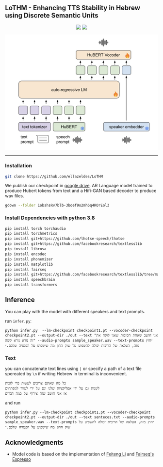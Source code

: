 ## LoTHM - Enhancing TTS Stability in Hebrew using Discrete Semantic Units


<!-- Inference code and model weights for our model LoTHM.  -->

<p align="center">
<!-- <a href='https://arxiv.org/abs/2407.12206'><img src='https://img.shields.io/badge/ArXiv-PDF-red'></a> -->
   <a href='https://pages.cs.huji.ac.il/adiyoss-lab/LoTHM/'><img src='https://img.shields.io/badge/Project-Page-Green'></a> 
   <!-- <a href='https://colab.research.google.com/drive/1f3-6Dqbna9_hI5C9V4qTIG05dixW-r72?usp=sharing'><img src='https://colab.research.google.com/assets/colab-badge.svg'></a>  -->
   <a href='https://github.com/ellazeldes/LoTHM'><img src='https://badges.aleen42.com/src/github.svg'></a> 

</p>

![](images/image.png)

___
<!-- **Abstract:** We tackle the task of text-to-speech (TTS) in Hebrew. Traditional Hebrew contains Diacritics (`Niqqud'),
 which dictate the way individuals should pronounce given words, however, modern Hebrew rarely uses them. The lack of
 diacritics in modern Hebrew results in readers expected to conclude the correct pronunciation and understand which
 phonemes to use based on the context. This imposes a fundamental challenge on TTS systems to accurately map between
 text-to-speech. In this study, we propose to adopt a language modeling Diacritics-Free TTS approach, for the task of
 Hebrew TTS. The language model (LM) operates on discrete speech representations and is conditioned on a word-piece
 tokenizer. We optimize the proposed method using in-the-wild weakly supervised recordings and compare it to several
 diacritic based Hebrew TTS systems. Results suggest the proposed method is superior to the evaluated baselines
 considering both content preservation and naturalness of the generated speech. -->

<!-- ## Try it out!
You can try our model in the [google colab](https://colab.research.google.com/drive/1f3-6Dqbna9_hI5C9V4qTIG05dixW-r72?usp=sharing) demo. -->
### Installation


```bash
git clone https://github.com/ellazeldes/LoTHM
```

We publish our checkpoint
in [google drive](https://drive.google.com/drive/folders/1obshsRv7blb-3boef9o2mh6q4ROrEol3?usp=drive_link).
AR Language model trained to produce Hubert tokens from text and a Hifi-GAN based decoder to produce wav files. 

```bash
gdown --folder 1obshsRv7blb-3boef9o2mh6q4ROrEol3
```
### Install Dependencies with python 3.8

```bash
pip install torch torchaudio
pip install torchmetrics
pip install git+https://github.com/lhotse-speech/lhotse
pip install git+https://github.com/facebookresearch/textlesslib
pip install librosa
pip install encodec
pip install phonemizer
pip install matplotlib
pip install fairseq
pip install git+https://github.com/facebookresearch/textlesslib/tree/main
pip install speechbrain
pip install transformers

```

## Inference

You can play with the model with different speakers and text prompts.

run `infer.py`:

```
python infer.py  --lm-checkpoint checkpoint1.pt --vocoder-checkpoint checkpoint2.pt --output-dir ./out --text "אני חושב שאחת הסיבות שאני לוקח את זה נורא נורא קשה" --audio-prompts sample_speaker.wav --text-prompts ״חוץ מזה, העלאה של הריבית יכולה להשפיע על שוק ההון מה שישפיע על הפנסיה שלכם.״
```



### Text

you can concatenate text lines using `|` or specify a path of a text file spereated by `\n` if writing Hebrew in
terminal is inconvenient.

```text
כל מה שאתם צריכים לעשות כדי לזכות	
לשנות גם על ידי אפליקציות שלנו וגם על ידי לעזור למפתחים
אז אני חושב שזה צירוף של כמה דברים	

```

and run

```
python infer.py --lm-checkpoint checkpoint1.pt --vocoder-checkpoint checkpoint2.pt --output-dir ./out --text senteces.txt --audio-prompts sample_speaker.wav --text-prompts ״חוץ מזה, העלאה של הריבית יכולה להשפיע על שוק ההון מה שישפיע על הפנסיה שלכם.״
```
<!-- 

## Citation

```bibtex
@article{roth2024language,
  title={A Language Modeling Approach to Diacritic-Free Hebrew TTS},
  author={Roth, Amit and Turetzky, Arnon and Adi, Yossi},
  journal={arXiv preprint arXiv:2407.12206},
  year={2024}
}
``` -->

## Acknowledgments
- Model code is based on the implementation of [Feiteng Li](https://github.com/lifeiteng/vall-e) and [Fairseq's Expresso](https://github.com/facebookresearch/speech-resynthesis/tree/main/examples/expresso)